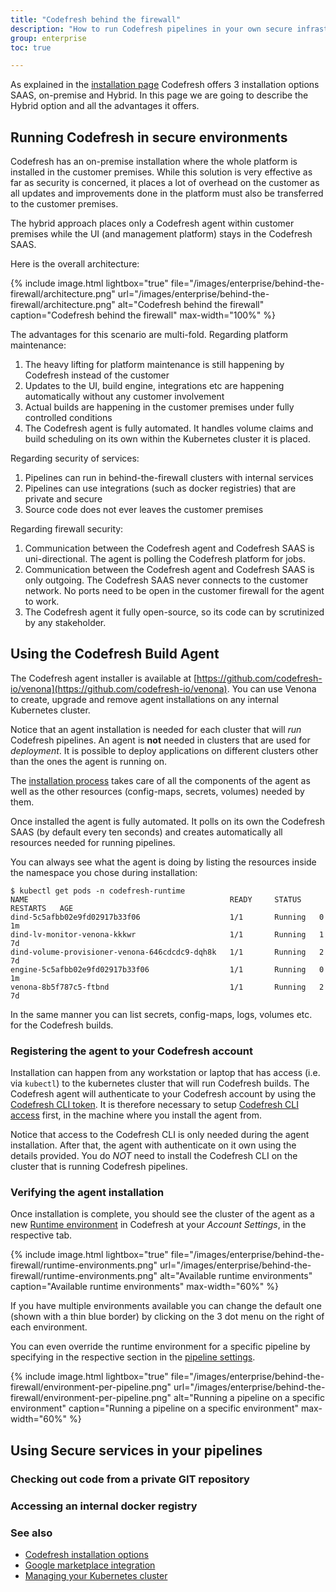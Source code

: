 ```yaml
---
title: "Codefresh behind the firewall"
description: "How to run Codefresh pipelines in your own secure infrastructure"
group: enterprise
toc: true

---
```


As explained in the [installation page]({{site.baseurl}}/docs/enterprise/installation-security/) Codefresh offers 3 installation options SAAS, on-premise and Hybrid.
In this page we are going to describe the Hybrid option and all the advantages it offers.

## Running Codefresh in secure environments

Codefresh has an on-premise installation where the whole platform is installed in the customer premises. While
this solution is very effective as far as security is concerned, it places a lot of overhead on the customer as all updates
and improvements done in the platform must also be transferred to the customer premises.

The hybrid approach places only a Codefresh agent within customer premises while the UI (and management platform) stays in the Codefresh SAAS.

Here is the overall architecture:

{% include image.html
  lightbox="true"
  file="/images/enterprise/behind-the-firewall/architecture.png"
  url="/images/enterprise/behind-the-firewall/architecture.png"
  alt="Codefresh behind the firewall"
  caption="Codefresh behind the firewall"
  max-width="100%"
    %}   

The advantages for this scenario are multi-fold. Regarding platform maintenance:

 1. The heavy lifting for platform maintenance is still happening by Codefresh instead of the customer
 1. Updates to the UI, build engine, integrations etc are happening automatically without any customer involvement
 1. Actual builds are happening in the customer premises under fully controlled conditions
 1. The Codefresh agent is fully automated. It handles volume claims and build scheduling on its own within the Kubernetes cluster it is placed.

Regarding security of services:

 1. Pipelines can run in behind-the-firewall clusters with internal services
 1. Pipelines can use integrations (such as docker registries) that are private and secure
 1. Source code does not ever leaves the customer premises

Regarding firewall security:

 1. Communication between the Codefresh agent and Codefresh SAAS is uni-directional. The agent is polling the Codefresh platform for jobs. 
 1. Communication between the Codefresh agent and Codefresh SAAS is only outgoing. The Codefresh SAAS never connects to the customer network. No ports need to be open in the customer firewall for the agent to work.
 1. The Codefresh agent it fully open-source, so its code can by scrutinized by any stakeholder.



## Using the Codefresh Build Agent 

The Codefresh agent installer is available at [https://github.com/codefresh-io/venona](https://github.com/codefresh-io/venona). You can use Venona to create, upgrade and remove agent installations on any internal Kubernetes cluster.

Notice that an agent installation is needed for each cluster that will _run_ Codefresh pipelines. An agent is **not** needed
in clusters that are used for _deployment_. It is possible to deploy applications on different clusters other than the ones the agent is running on.

The [installation process](https://github.com/codefresh-io/venona/blob/master/README.md) takes care of all the components of the agent as well as the other resources (config-maps, secrets, volumes) needed by them.

Once installed the agent is fully automated. It polls on its own the Codefresh SAAS (by default every ten seconds) and 
creates automatically all resources needed for running pipelines.

You can always see what the agent is doing by listing the resources inside the namespace you chose during installation:

```
$ kubectl get pods -n codefresh-runtime
NAME                                             READY     STATUS    RESTARTS   AGE
dind-5c5afbb02e9fd02917b33f06                    1/1       Running   0          1m
dind-lv-monitor-venona-kkkwr                     1/1       Running   1          7d
dind-volume-provisioner-venona-646cdcdc9-dqh8k   1/1       Running   2          7d
engine-5c5afbb02e9fd02917b33f06                  1/1       Running   0          1m
venona-8b5f787c5-ftbnd                           1/1       Running   2          7d
```
In the same manner you can list secrets, config-maps, logs, volumes etc. for the Codefresh builds.


### Registering the agent to your Codefresh account

Installation can happen from any workstation or laptop that has access (i.e. via `kubectl`) to the kubernetes cluster that will run Codefresh builds. The Codefresh agent will authenticate to your Codefresh account by using the [Codefresh CLI token]({{site.baseurl}}/docs/integrations/codefresh-api/#authentication-instructions). It is therefore necessary to setup [Codefresh CLI access](https://codefresh-io.github.io/cli/getting-started/) first, in the machine where you install the agent from.

Notice that access to the Codefresh CLI is only needed during the agent installation. After that, the agent with authenticate on it own using the details provided. You do *NOT* need to install the Codefresh CLI on the cluster that is running Codefresh pipelines.

### Verifying the agent installation

Once installation is complete, you should see the cluster of the agent as a new [Runtime environment](https://g.codefresh.io/account-admin/account-conf/runtime-environments) in Codefresh at your *Account Settings*, in the respective tab.

{% include image.html
  lightbox="true"
  file="/images/enterprise/behind-the-firewall/runtime-environments.png"
  url="/images/enterprise/behind-the-firewall/runtime-environments.png"
  alt="Available runtime environments"
  caption="Available runtime environments"
  max-width="60%"
    %} 

If you have multiple environments available you can change the default one (shown with a thin blue border) by clicking on the 3 dot menu on the right of each environment.

You can even override the runtime environment for a specific pipeline by specifying in the respective section in the [pipeline settings]({{site.baseurl}}/docs/configure-ci-cd-pipeline/pipelines/). 

{% include image.html
  lightbox="true"
  file="/images/enterprise/behind-the-firewall/environment-per-pipeline.png"
  url="/images/enterprise/behind-the-firewall/environment-per-pipeline.png"
  alt="Running a pipeline on a specific environment"
  caption="Running a pipeline on a specific environment"
  max-width="60%"
    %} 

## Using Secure services in your pipelines

### Checking out code from a private GIT repository

### Accessing an internal docker registry

### See also

* [Codefresh installation options]({{site.baseurl}}/docs/enterprise/installation-security/)
* [Google marketplace integration]({{site.baseurl}}/docs/integrations/google-marketplace/)
* [Managing your Kubernetes cluster]({{site.baseurl}}/docs/deploy-to-kubernetes/manage-kubernetes/)
